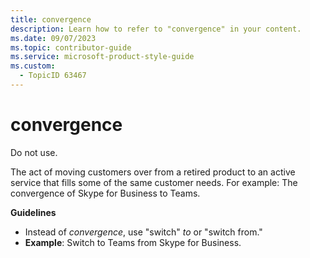 ```yaml
---
title: convergence
description: Learn how to refer to "convergence" in your content.
ms.date: 09/07/2023
ms.topic: contributor-guide
ms.service: microsoft-product-style-guide
ms.custom:
  - TopicID 63467
---
```



# convergence

Do not use.  

The act of moving customers over from a retired product to an active service that fills some of the same customer needs. For example: The convergence of Skype for Business to Teams.

**Guidelines**  

- Instead of *convergence*, use "switch" *to* or "switch from."  
- **Example**: Switch to Teams from Skype for Business.

